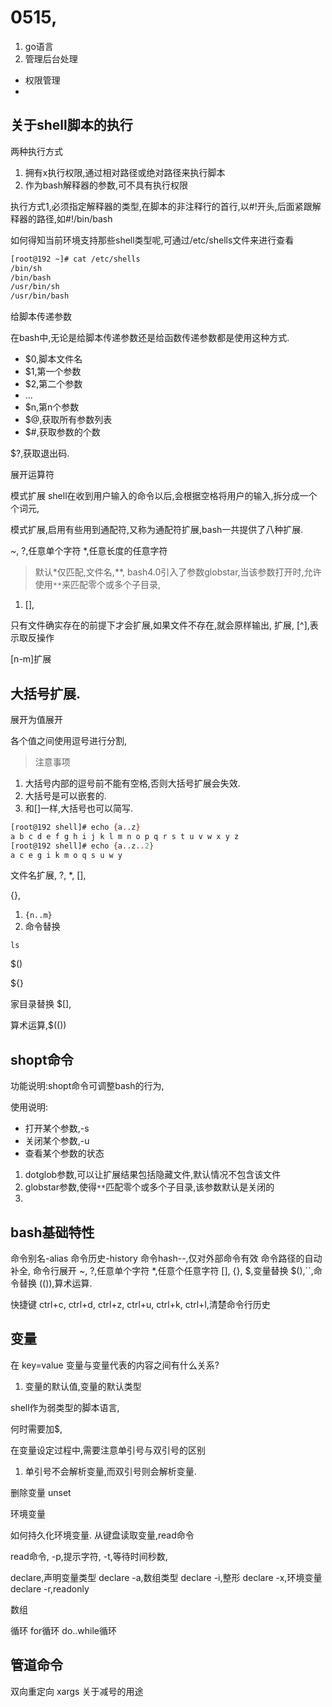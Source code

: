 
# 0515,

1. go语言
2. 管理后台处理

- 权限管理
- 



## 关于shell脚本的执行

两种执行方式
1. 拥有x执行权限,通过相对路径或绝对路径来执行脚本
2. 作为bash解释器的参数,可不具有执行权限

执行方式1,必须指定解释器的类型,在脚本的非注释行的首行,以#!开头,后面紧跟解释器的路径,如#!/bin/bash


如何得知当前环境支持那些shell类型呢,可通过/etc/shells文件来进行查看
```bash
[root@192 ~]# cat /etc/shells
/bin/sh
/bin/bash
/usr/bin/sh
/usr/bin/bash
```



给脚本传递参数

在bash中,无论是给脚本传递参数还是给函数传递参数都是使用这种方式.

- $0,脚本文件名
- $1,第一个参数
- $2,第二个参数
- ...
- $n,第n个参数
- $@,获取所有参数列表
- $#,获取参数的个数



$?,获取退出码.










展开运算符

模式扩展
shell在收到用户输入的命令以后,会根据空格将用户的输入,拆分成一个个词元,

模式扩展,启用有些用到通配符,又称为通配符扩展,bash一共提供了八种扩展.


~,
?,任意单个字符
*,任意长度的任意字符

> 默认*仅匹配,文件名,**,
> bash4.0引入了参数globstar,当该参数打开时,允许使用`**`来匹配零个或多个子目录,


1. [],

只有文件确实存在的前提下才会扩展,如果文件不存在,就会原样输出,
扩展,
[^],表示取反操作



[n-m]扩展




## 大括号扩展.

展开为值展开


各个值之间使用逗号进行分割,

> 注意事项
1. 大括号内部的逗号前不能有空格,否则大括号扩展会失效.
2. 大括号是可以嵌套的.
3. 和[]一样,大括号也可以简写.

```bash
[root@192 shell]# echo {a..z}
a b c d e f g h i j k l m n o p q r s t u v w x y z
[root@192 shell]# echo {a..z..2}
a c e g i k m o q s u w y
```



文件名扩展,
?,
*,
[],






{},


1. `{n..m}`
2. 命令替换

`ls`

$()

${}

家目录替换
$[],


算术运算,$(())










## shopt命令

功能说明:shopt命令可调整bash的行为,

使用说明:
- 打开某个参数,-s
- 关闭某个参数,-u
- 查看某个参数的状态


1. dotglob参数,可以让扩展结果包括隐藏文件,默认情况不包含该文件
2. globstar参数,使得`**`匹配零个或多个子目录,该参数默认是关闭的
3. 


## bash基础特性

命令别名-alias
命令历史-history
命令hash--,仅对外部命令有效
命令路径的自动补全,
命令行展开
~,
?,任意单个字符
*,任意个任意字符
[],
{},
$,变量替换
$(),``,命令替换
(()),算术运算.




快捷键
ctrl+c,
ctrl+d,
ctrl+z,
ctrl+u,
ctrl+k,
ctrl+l,清楚命令行历史




## 变量


在
key=value
变量与变量代表的内容之间有什么关系?

1. 变量的默认值,变量的默认类型


shell作为弱类型的脚本语言,


何时需要加$,


在变量设定过程中,需要注意单引号与双引号的区别

1. 单引号不会解析变量,而双引号则会解析变量.






删除变量
unset




环境变量


如何持久化环境变量.
从键盘读取变量,read命令

read命令,
-p,提示字符,
-t,等待时间秒数,




declare,声明变量类型
declare -a,数组类型
declare -i,整形
declare -x,环境变量
declare -r,readonly








数组

循环
for循环
do..while循环



## 管道命令



双向重定向
xargs
关于减号的用途